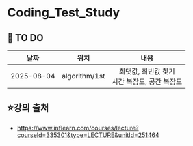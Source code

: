 # Coding_Test_Study


## 📌 TO DO
| 날짜 | 위치 | 내용 |
|:---:|:---:|:---:|
| 2025-08-04 | algorithm/1st | 최댓값, 최빈값 찾기<br/> 시간 복잡도, 공간 복잡도<br/>   |



## ⭐강의 출처
- https://www.inflearn.com/courses/lecture?courseId=335301&type=LECTURE&unitId=251464

